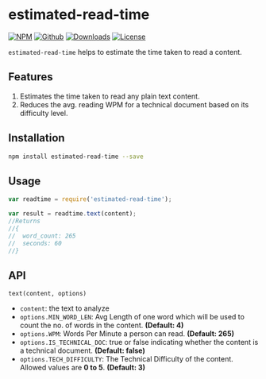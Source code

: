 # estimated-read-time

[![NPM](https://img.shields.io/npm/v/estimated-read-time.svg?logo=npm&style=flat-square)](https://www.npmjs.com/package/estimated-read-time)    [![Github](https://img.shields.io/github/release/karthik512/estimated-read-time.svg?colorB=orange&logo=github&style=flat-square)](https://github.com/karthik512/estimated-read-time) [![Downloads](https://img.shields.io/npm/dt/estimated-read-time.svg?logo=npm&style=flat-square)](https://www.npmjs.com/package/estimated-read-time) [![License](https://img.shields.io/github/license/karthik512/estimated-read-time.svg?style=flat-square&logo=github)](https://github.com/karthik512/estimated-read-time/blob/master/LICENSE)


`estimated-read-time` helps to estimate the time taken to read a content.

## Features

  1. Estimates the time taken to read any plain text content.
  2. Reduces the avg. reading WPM for a technical document based on its difficulty level.

## Installation

```sh
npm install estimated-read-time --save
```

## Usage

```javascript
var readtime = require('estimated-read-time');

var result = readtime.text(content);
//Returns
//{
//  word_count: 265
//  seconds: 60
//}
```

## API

`text(content, options)`

  - `content`: the text to analyze
  - `options.MIN_WORD_LEN`: Avg Length of one word which will be used to count the no. of words in the content. <b>(Default: 4)</b>
  - `options.WPM`: Words Per Minute a person can read. <b>(Default: 265)</b>
  - `options.IS_TECHNICAL_DOC`: true or false indicating whether the content is a technical document. <b>(Default: false)</b>
  - `options.TECH_DIFFICULTY`: The Technical Difficulty of the content. Allowed values are <b>0 to 5</b>. <b>(Default: 3)</b>